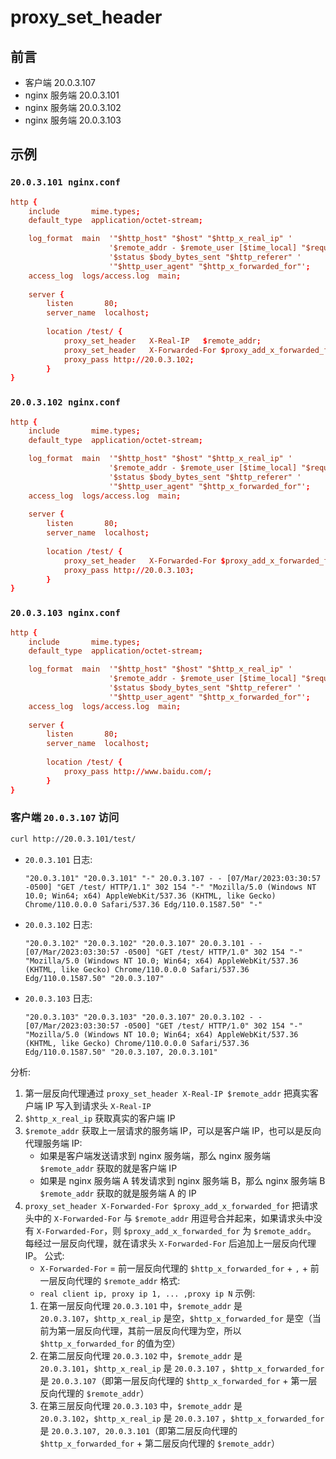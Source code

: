 # proxy_set_header

## 前言

- 客户端 20.0.3.107
- nginx 服务端 20.0.3.101
- nginx 服务端 20.0.3.102
- nginx 服务端 20.0.3.103

## 示例

### ```20.0.3.101 nginx.conf```

```conf
http {
    include       mime.types;
    default_type  application/octet-stream;

    log_format  main  '"$http_host" "$host" "$http_x_real_ip" '
                      '$remote_addr - $remote_user [$time_local] "$request" '
                      '$status $body_bytes_sent "$http_referer" '
                      '"$http_user_agent" "$http_x_forwarded_for"';
    access_log  logs/access.log  main;
    
    server {
        listen       80;
        server_name  localhost;
        
        location /test/ {
            proxy_set_header   X-Real-IP   $remote_addr;
            proxy_set_header   X-Forwarded-For $proxy_add_x_forwarded_for;
            proxy_pass http://20.0.3.102;
        }
}
```

### ```20.0.3.102 nginx.conf```

```conf
http {
    include       mime.types;
    default_type  application/octet-stream;

    log_format  main  '"$http_host" "$host" "$http_x_real_ip" '
                      '$remote_addr - $remote_user [$time_local] "$request" '
                      '$status $body_bytes_sent "$http_referer" '
                      '"$http_user_agent" "$http_x_forwarded_for"';
    access_log  logs/access.log  main;
    
    server {
        listen       80;
        server_name  localhost;
        
        location /test/ {
            proxy_set_header   X-Forwarded-For $proxy_add_x_forwarded_for;
            proxy_pass http://20.0.3.103;
        }
}
```

### ```20.0.3.103 nginx.conf```

```conf
http {
    include       mime.types;
    default_type  application/octet-stream;

    log_format  main  '"$http_host" "$host" "$http_x_real_ip" '
                      '$remote_addr - $remote_user [$time_local] "$request" '
                      '$status $body_bytes_sent "$http_referer" '
                      '"$http_user_agent" "$http_x_forwarded_for"';
    access_log  logs/access.log  main;
    
    server {
        listen       80;
        server_name  localhost;
        
        location /test/ {
            proxy_pass http://www.baidu.com/;
        }
}
```

### 客户端 ```20.0.3.107``` 访问

```bash
curl http://20.0.3.101/test/
```

- ```20.0.3.101``` 日志:
   ```
   "20.0.3.101" "20.0.3.101" "-" 20.0.3.107 - - [07/Mar/2023:03:30:57 -0500] "GET /test/ HTTP/1.1" 302 154 "-" "Mozilla/5.0 (Windows NT 10.0; Win64; x64) AppleWebKit/537.36 (KHTML, like Gecko) Chrome/110.0.0.0 Safari/537.36 Edg/110.0.1587.50" "-"
   ```
- ```20.0.3.102``` 日志:
   ```
   "20.0.3.102" "20.0.3.102" "20.0.3.107" 20.0.3.101 - - [07/Mar/2023:03:30:57 -0500] "GET /test/ HTTP/1.0" 302 154 "-" "Mozilla/5.0 (Windows NT 10.0; Win64; x64) AppleWebKit/537.36 (KHTML, like Gecko) Chrome/110.0.0.0 Safari/537.36 Edg/110.0.1587.50" "20.0.3.107"
   ```
- ```20.0.3.103``` 日志:
   ```
   "20.0.3.103" "20.0.3.103" "20.0.3.107" 20.0.3.102 - - [07/Mar/2023:03:30:57 -0500] "GET /test/ HTTP/1.0" 302 154 "-" "Mozilla/5.0 (Windows NT 10.0; Win64; x64) AppleWebKit/537.36 (KHTML, like Gecko) Chrome/110.0.0.0 Safari/537.36 Edg/110.0.1587.50" "20.0.3.107, 20.0.3.101"
   ```

分析:

1. 第一层反向代理通过 ```proxy_set_header X-Real-IP $remote_addr``` 把真实客户端 IP 写入到请求头 ```X-Real-IP```
2. ```$http_x_real_ip``` 获取真实的客户端 IP
3. ```$remote_addr``` 获取上一层请求的服务端 IP，可以是客户端 IP，也可以是反向代理服务端 IP:
   - 如果是客户端发送请求到 nginx 服务端，那么 nginx 服务端 ```$remote_addr``` 获取的就是客户端 IP
   - 如果是 nginx 服务端 A 转发请求到 nginx 服务端 B，那么 nginx 服务端 B ```$remote_addr``` 获取的就是服务端 A 的 IP
5. ```proxy_set_header X-Forwarded-For $proxy_add_x_forwarded_for``` 把请求头中的 ```X-Forwarded-For``` 与 ```$remote_addr``` 用逗号合并起来，如果请求头中没有 ```X-Forwarded-For```，则 ```$proxy_add_x_forwarded_for``` 为 ```$remote_addr```。 每经过一层反向代理，就在请求头 ```X-Forwarded-For``` 后追加上一层反向代理IP。
   公式:
      - ```X-Forwarded-For``` = 前一层反向代理的 ```$http_x_forwarded_for``` + ```,``` + 前一层反向代理的 ```$remote_addr```
   格式:
      - ```real client ip, proxy ip 1, ... ,proxy ip N```
   示例:
      1. 在第一层反向代理 ```20.0.3.101``` 中，```$remote_addr``` 是 ```20.0.3.107```，```$http_x_real_ip``` 是空，```$http_x_forwarded_for``` 是空（当前为第一层反向代理，其前一层反向代理为空，所以 ```$http_x_forwarded_for``` 的值为空）
      2. 在第二层反向代理 ```20.0.3.102``` 中，```$remote_addr``` 是 ```20.0.3.101```，```$http_x_real_ip``` 是 ```20.0.3.107``` ，```$http_x_forwarded_for``` 是 ```20.0.3.107```（即第一层反向代理的 ```$http_x_forwarded_for``` + 第一层反向代理的 ```$remote_addr```）
      3. 在第三层反向代理 ```20.0.3.103``` 中，```$remote_addr``` 是 ```20.0.3.102```，```$http_x_real_ip``` 是 ```20.0.3.107``` ，```$http_x_forwarded_for``` 是 ```20.0.3.107, 20.0.3.101```（即第二层反向代理的 ```$http_x_forwarded_for``` + 第二层反向代理的 ```$remote_addr```）
